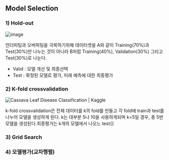 

## Model Selection

### 1) Hold-out
![image](https://user-images.githubusercontent.com/45659433/142563379-0be5863f-a426-4751-a026-6b25812f10b6.png)

언더피팅과 오버피팅을 극복하기위해 데이터셋을 A와 같이 Training(70%)과 Test(30%)만 나누는 것이 아니라 B처럼 Training(40%), Validation(30%) 그리고 Test(30%)로 나눈다. 
- Valid : 모델 개선 및 최종선택
- Test : 확정된 모델로 평가, 미래 예측에 대한 최종평가 


### 2) K-fold crossvalidation

![Cassava Leaf Disease Classification | Kaggle](https://www.googleapis.com/download/storage/v1/b/kaggle-forum-message-attachments/o/inbox%2F4367831%2Fa7eaffa417f9905be8f0e22af7326ac0%2Fk-fold.jpg?generation=1609935772242624&alt=media)

k-fold crossvalidation은 전체 데이터를 k의 fold를 만들고 각 fold에 train과 test를 나누어 모델을 생성하게 된다. k는 대부분 5나 10을 사용하게되며 k=5일 경우, 총 5번 모델을 생성된다.최종평가는 k개의 모델에서 나오느 test으
### 3) Grid Search
### 4) 모델평가(교차행렬)
<!--stackedit_data:
eyJoaXN0b3J5IjpbMTgyMzUwODIzMiwxMDQ2NDI5MTE4LDQ3Mj
M5MjM4MSwtNDk2MzI5NTM4LC0xODM4MTM3NjQxLDE1ODE4Nzcw
MDYsLTU5ODg3NTAzMl19
-->